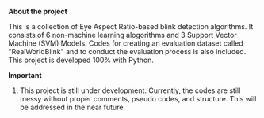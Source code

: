 **About the project**

This is a collection of Eye Aspect Ratio-based blink detection algorithms. It consists of 6 non-machine learning alogorithms and 3 Support Vector Machine (SVM) Models. Codes for creating an evaluation dataset called "RealWorldBlink" and to conduct the evaluation process is also included. This project is developed 100% with Python.

**Important**
1) This project is still under development. Currently, the codes are still messy without proper comments, pseudo codes, and structure. This will be addressed in the near future.

